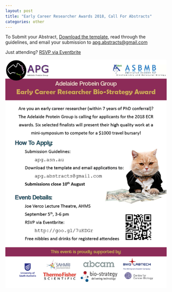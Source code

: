 ```yaml
---
layout: post
title: "Early Career Researcher Awards 2018, Call For Abstracts"
categories: other
---
```


To Submit your Abstract, [Download the template][1], read through the guidelines, 
and email your submission to [apg.abstracts@gmail.com](mailto:apg.abstracts@gmail.com)

Just attending? [RSVP via Eventbrite](https://www.eventbrite.com.au/e/apg-early-career-researcher-awards-2018-registration-47605588597)

![](/assets/images/2018_ecr_cfa.jpg)





[1]:/assets/docs/2018_ECR_TEMPLATE.docx
